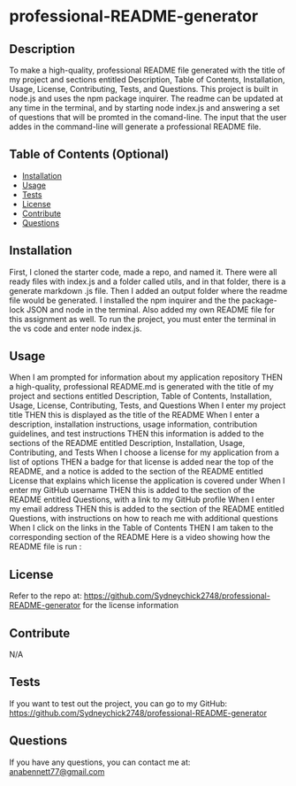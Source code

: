 # professional-README-generator
 
 
## Description
 
To make a high-quality, professional README file generated with the title of my project and sections entitled Description, Table of Contents, Installation, Usage, License, Contributing, Tests, and Questions. This project is built in node.js and uses the npm package inquirer. The readme can be updated at any time  in the terminal, and by starting node index.js and answering a set of questions that will be promted in the comand-line.  The input that the user addes in the command-line will generate a professional README file.


 
 
## Table of Contents (Optional)
 
- [Installation](#installation)
- [Usage](#usage)
- [Tests](#tests)
- [License](#license)
- [Contribute](#Contribute)
- [Questions](#questions)
 
 
## Installation
 
First, I cloned the starter code, made a repo, and named it. There were all ready files with index.js and a folder called utils, and in that folder, there is a generate markdown .js file. Then I added an output folder where the readme file would be generated. I installed the npm inquirer and the the package-lock JSON and node in the terminal. Also added my own README file for this assignment as well.
To run the project, you must enter the terminal in the vs code and enter node index.js.



## Usage

When I am prompted for information about my application repository
THEN a high-quality, professional README.md is generated with the title of my project and sections entitled Description, Table of Contents, Installation, Usage, License, Contributing, Tests, and Questions
When I enter my project title
THEN this is displayed as the title of the README
When I enter a description, installation instructions, usage information, contribution guidelines, and test instructions
THEN this information is added to the sections of the README entitled Description, Installation, Usage, Contributing, and Tests
When I choose a license for my application from a list of options
THEN a badge for that license is added near the top of the README, and a notice is added to the section of the README entitled License that explains which license the application is covered under
When I enter my GitHub username
THEN this is added to the section of the README entitled Questions, with a link to my GitHub profile
When I enter my email address
THEN this is added to the section of the README entitled Questions, with instructions on how to reach me with additional questions
When I click on the links in the Table of Contents
THEN I am taken to the corresponding section of the README
 Here is a video showing how the README file is run :
 
## License
 
Refer to the repo at: https://github.com/Sydneychick2748/professional-README-generator for the license information
 
## Contribute
 N/A
 
## Tests
 
If you want to test out the project, you can go to my GitHub: https://github.com/Sydneychick2748/professional-README-generator
 
## Questions
   If you have any questions, you can contact me at: anabennett77@gmail.com 

